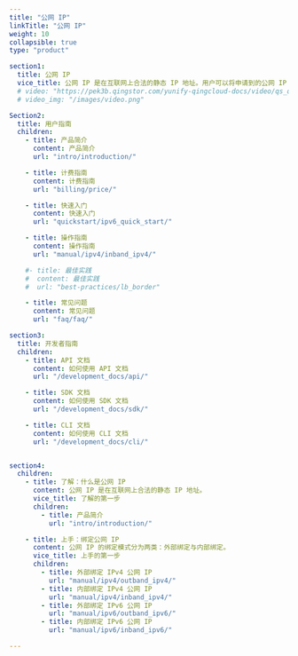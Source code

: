 ```yaml
---
title: "公网 IP"
linkTitle: "公网 IP"
weight: 10
collapsible: true
type: "product"

section1:
  title: 公网 IP
  vice_title: 公网 IP 是在互联网上合法的静态 IP 地址。用户可以将申请到的公网 IP 地址与任意云服务器/路由器/负载均衡器绑定。
  # video: "https://pek3b.qingstor.com/yunify-qingcloud-docs/video/qs_qingcloud_eip.mp4"
  # video_img: "/images/video.png"

Section2:
  title: 用户指南
  children:
    - title: 产品简介
      content: 产品简介
      url: "intro/introduction/"

    - title: 计费指南
      content: 计费指南
      url: "billing/price/"

    - title: 快速入门
      content: 快速入门
      url: "quickstart/ipv6_quick_start/"

    - title: 操作指南
      content: 操作指南
      url: "manual/ipv4/inband_ipv4/"

    #- title: 最佳实践
    #  content: 最佳实践
    #  url: "best-practices/lb_border"

    - title: 常见问题
      content: 常见问题
      url: "faq/faq/"

section3:
  title: 开发者指南
  children:
    - title: API 文档
      content: 如何使用 API 文档
      url: "/development_docs/api/"

    - title: SDK 文档
      content: 如何使用 SDK 文档
      url: "/development_docs/sdk/"

    - title: CLI 文档
      content: 如何使用 CLI 文档
      url: "/development_docs/cli/"


section4:
  children:
    - title: 了解：什么是公网 IP
      content: 公网 IP 是在互联网上合法的静态 IP 地址。
      vice_title: 了解的第一步
      children:
        - title: 产品简介
          url: "intro/introduction/"

    - title: 上手：绑定公网 IP
      content: 公网 IP 的绑定模式分为两类：外部绑定与内部绑定。
      vice_title: 上手的第一步
      children:
        - title: 外部绑定 IPv4 公网 IP
          url: "manual/ipv4/outband_ipv4/" 
        - title: 内部绑定 IPv4 公网 IP
          url: "manual/ipv4/inband_ipv4/"  
        - title: 外部绑定 IPv6 公网 IP
          url: "manual/ipv6/outband_ipv6/"      
        - title: 内部绑定 IPv6 公网 IP
          url: "manual/ipv6/inband_ipv6/"  

---
```



<!-- type: "product" 这个参数表明这是一个产品index页面 -->
<!-- section1 为产品index页面 主标题 副标题 video  video_img为视频图片  -->
<!-- section2 为产品index页面 第一个大块的用户文档配置  -->
<!-- section3 为产品index页面 第二个大块的开发者文档配置  -->
<!-- section4 为产品index页面 第三个大块的学习路径配置  -->